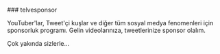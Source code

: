 <br>
### telvesponsor

YouTuber'lar, Tweet'çi kuşlar ve diğer tüm sosyal medya fenomenleri için sponsorluk programı. Gelin videolarınıza, tweetlerinize sponsor olalım.

Çok yakında sizlerle...
